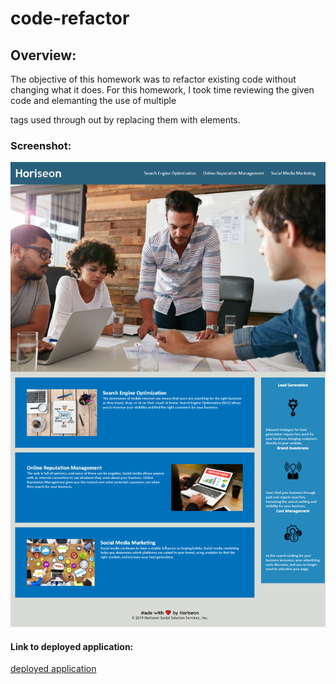 # code-refactor

## Overview:

The objective of this homework was to refactor existing code without changing what it does.
For this homework, I took time reviewing the given code and elemanting the use of multiple <div> tags used through out by replacing them with elements. 

### Screenshot:

![homework-screenshot](https://github.com/clmariek/code-refactor/blob/main/assets/images/1homeworkscreenshot.png)

#### Link to deployed application:

[deployed application](https://github.com/clmariek/code-refactor.git)